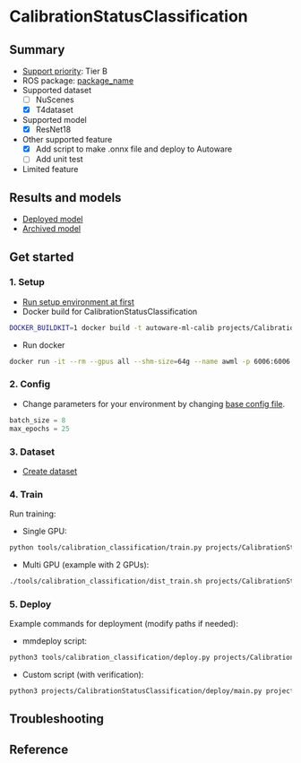# CalibrationStatusClassification
## Summary

- [Support priority](https://github.com/tier4/AWML/blob/main/docs/design/autoware_ml_design.md#support-priority): Tier B
- ROS package: [package_name](https://github.com/autowarefoundation/autoware.universe/tree/main/perception/)
- Supported dataset
  - [ ] NuScenes
  - [x] T4dataset
- Supported model
  - [x] ResNet18
- Other supported feature
  - [x] Add script to make .onnx file and deploy to Autoware
  - [ ] Add unit test
- Limited feature

## Results and models

- [Deployed model](docs/deployed_model.md)
- [Archived model](docs/archived_model.md)

## Get started
### 1. Setup

- [Run setup environment at first](../../tools/setting_environment/README.md)
- Docker build for CalibrationStatusClassification

```sh
DOCKER_BUILDKIT=1 docker build -t autoware-ml-calib projects/CalibrationStatusClassification/
```

- Run docker

```sh
docker run -it --rm --gpus all --shm-size=64g --name awml -p 6006:6006 -v $PWD/:/workspace -v $PWD/data:/workspace/data autoware-ml-calib
```

### 2. Config

- Change parameters for your environment by changing [base config file](configs/t4dataset/resnet18_5ch_1xb8-25e_t4base.py).

```py
batch_size = 8
max_epochs = 25
```

### 3. Dataset

- [Create dataset](../../tools/calibration_classification/README.md)


### 4. Train


Run training:

- Single GPU:
```sh
python tools/calibration_classification/train.py projects/CalibrationStatusClassification/configs/t4dataset/resnet18_5ch_1xb8-25e_t4base.py
```

- Multi GPU (example with 2 GPUs):
```sh
./tools/calibration_classification/dist_train.sh projects/CalibrationStatusClassification/configs/t4dataset/resnet18_5ch_1xb8-25e_t4base.py 2
```

### 5. Deploy

Example commands for deployment (modify paths if needed):
- mmdeploy script:
```sh
python3 tools/calibration_classification/deploy.py projects/CalibrationStatusClassification/configs/deploy/resnet18_5ch.py projects/CalibrationStatusClassification/configs/t4dataset/resnet18_5ch_1xb8-25e_t4base.py work_dirs/resnet18_5ch_1xb8-25e_t4base/epoch_25.pth data/calibrated_data/training_set/data/0_image.jpg 1 --device cuda:0 --work-dir /workspace/work_dirs/
```

- Custom script (with verification):
```sh
python3 projects/CalibrationStatusClassification/deploy/main.py projects/CalibrationStatusClassification/configs/deploy/resnet18_5ch.py projects/CalibrationStatusClassification/configs/t4dataset/resnet18_5ch_1xb8-25e_t4base.py work_dirs/resnet18_5ch_1xb8-25e_t4base/epoch_25.pth data/calibrated_data/validation_set/data/0_image.jpg  --device cuda:0 --work-dir /workspace/work_dirs/ --verify
```

## Troubleshooting

## Reference
